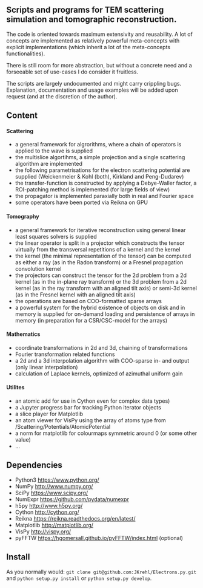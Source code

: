 ## Scripts and programs for TEM scattering simulation and tomographic reconstruction.

The code is oriented towards maximum extensivity and reusability. A lot of concepts are implemented as relatively powerful meta-concepts with explicit implementations (which inherit a lot of the meta-concepts functionalities). 

There is still room for more abstraction, but without a concrete need and a forseeable set of use-cases I do consider it fruitless.

The scripts are largely undocumented and might carry crippling bugs. Explanation, documentation and usage examples will be added upon request (and at the discretion of the author).

## Content

#### Scattering
- a general framework for algrorithms, where a chain of operators is applied to the wave is supplied
- the multislice algortihms, a simple projection and a single scattering algorithm are implemented
- the following parametrisations for the electron scattering potential are supplied (Weickenmeier & Kohl (both), Kirkland and Peng-Dudarev)
- the transfer-function is constructed by applying a Debye-Waller factor, a ROI-patching method is implemented (for large fields of view)
- the propagator is implemented paraxially both in real and Fourier space
- some operators have been ported via Reikna on GPU

#### Tomography
- a general framework for iterative reconstruction using general linear least squares solvers is supplied
- the linear operator is split in a projector which constructs the tensor virtually from the transversal repetitions of a kernel and the kernel
- the kernel (the minimal representation of the tensor) can be computed as either a ray (as in the Radon transform) or a Fresnel propagation convolution kernel
- the projectors can construct the tensor for the 2d problem from a 2d kernel (as in the in-plane ray transform) or the 3d problem from a 2d kernel (as in the ray transform with an aligned tilt axis) or semi-3d kernel (as in the Fresnel kernel with an aligned tilt axis)
- the operations are based on COO-formatted sparse arrays
- a powerful system for the hybrid existence of objects on disk and in memory is supplied for on-demand loading and persistence of arrays in memory (in preparation for a CSR/CSC-model for the arrays)

#### Mathematics
- coordinate transformations in 2d and 3d, chaining of transformations
- Fourier transformation related functions
- a 2d and a 3d interpolation algorithm with COO-sparse in- and output (only linear interpolation)
- calculation of Laplace kernels, optimized of azimuthal uniform gain

#### Utilites
- an atomic add for use in Cython even for complex data types)
- a Jupyter progress bar for tracking Python iterator objects
- a slice player for Matplotlib
- an atom viewer for VisPy using the array of atoms type from /Scattering/Potentials/AtomicPotential
- a norm for matplotlib for colourmaps symmetric around 0 (or some other value)
- ...

## Dependencies
- Python3 <https://www.python.org/>
- NumPy <http://www.numpy.org/>
- SciPy <https://www.scipy.org/>
- NumExpr <https://github.com/pydata/numexpr>
- h5py <http://www.h5py.org/>
- Cython <http://cython.org/>
- Reikna <https://reikna.readthedocs.org/en/latest/>
- Matplotlib <http://matplotlib.org/>
- VisPy <http://vispy.org/>
- pyFFTW <https://hgomersall.github.io/pyFFTW/index.html> (optional)

## Install

As you normally would: `git clone git@github.com:JKrehl/Electrons.py.git` and `python setup.py install` or `python setup.py develop`.
